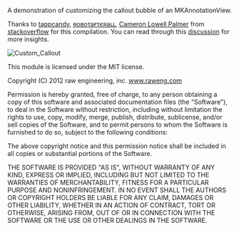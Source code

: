 A demonstration of customizing the callout bubble of an MKAnnotationView.

Thanks to [tappcandy](http://stackoverflow.com/users/450832/tappcandy), [яοвοτағτєяаււ](http://stackoverflow.com/users/355539/), [Cameron Lowell Palmer](http://stackoverflow.com/users/410867/cameron-lowell-palmer) from [stackoverflow](http://stackoverflow.com/) for this compilation.
You can read through this [discussion](http://stackoverflow.com/questions/1565828/how-to-customize-the-callout-bubble-for-mkannotationview) for more insights.

![Custom_Callout](https://dl.dropbox.com/u/58285095/Screen%20shot%202012-09-03%20at%2011.08.44%20PM.png)

This module is licensed under the MIT license.

Copyright (C) 2012 raw engineering, inc. www.raweng.com

Permission is hereby granted, free of charge, to any person obtaining a copy
of this software and associated documentation files (the "Software"), to deal
in the Software without restriction, including without limitation the rights
to use, copy, modify, merge, publish, distribute, sublicense, and/or sell
copies of the Software, and to permit persons to whom the Software is
furnished to do so, subject to the following conditions:

The above copyright notice and this permission notice shall be included in
all copies or substantial portions of the Software.

THE SOFTWARE IS PROVIDED "AS IS", WITHOUT WARRANTY OF ANY KIND, EXPRESS OR
IMPLIED, INCLUDING BUT NOT LIMITED TO THE WARRANTIES OF MERCHANTABILITY,
FITNESS FOR A PARTICULAR PURPOSE AND NONINFRINGEMENT. IN NO EVENT SHALL THE
AUTHORS OR COPYRIGHT HOLDERS BE LIABLE FOR ANY CLAIM, DAMAGES OR OTHER
LIABILITY, WHETHER IN AN ACTION OF CONTRACT, TORT OR OTHERWISE, ARISING FROM,
OUT OF OR IN CONNECTION WITH THE SOFTWARE OR THE USE OR OTHER DEALINGS IN
THE SOFTWARE.